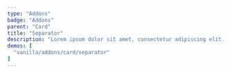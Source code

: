 ```yaml
---
type: "Addons"
badge: "Addons"
parent: "Card"
title: "Separator"
description: "Lorem ipsum dolor sit amet, consectetur adipiscing elit. Nunc tempus laoreet leo sit amet iaculis."
demos: [
  "vanilla/addons/card/separator"
]
---
```

